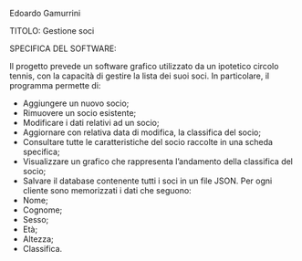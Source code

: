 Edoardo Gamurrini

TITOLO: Gestione soci

SPECIFICA DEL SOFTWARE:

Il progetto prevede un software grafico utilizzato da un ipotetico circolo tennis, con la capacità di gestire la lista dei suoi soci. In particolare, il programma permette di:                                                       
-	Aggiungere un nuovo socio;
-	Rimuovere un socio esistente;
-	Modificare i dati relativi ad un socio;
-	Aggiornare con relativa data di modifica, la classifica del socio;
-	Consultare tutte le caratteristiche del socio raccolte in una scheda specifica;
-	Visualizzare un grafico che rappresenta l’andamento della classifica del socio;
-	Salvare il database contenente tutti i soci in un file JSON.
Per ogni cliente sono memorizzati i dati che seguono:
-	Nome;
-	Cognome;
-	Sesso;
-	Età;
-	Altezza;
-	Classifica.


 
